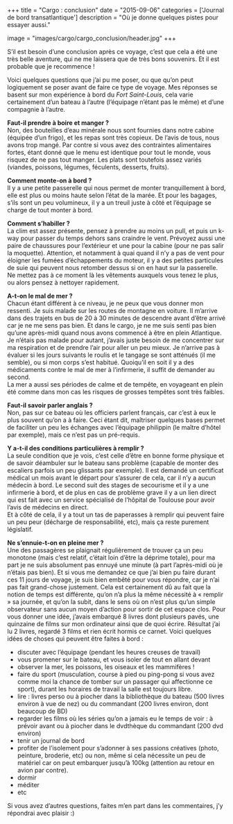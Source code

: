 +++
title = "Cargo : conclusion"
date = "2015-09-06"
categories = ['Journal de bord transatlantique']
description = "Où je donne quelques pistes pour essayer aussi."

image = "images/cargo/cargo_conclusion/header.jpg"
+++


S’il est besoin d’une conclusion après ce voyage, c’est que cela a été une très belle aventure, qui ne me laissera que de très bons souvenirs. Et il est probable que je recommence !

Voici quelques questions que j’ai pu me poser, ou que qu’on peut logiquement se poser avant de faire ce type de voyage. Mes réponses se basent sur mon expérience à bord du *Fort Saint-Louis*, cela varie certainement d’un bateau à l’autre (l’équipage n’étant pas le même) et d’une compagnie à l’autre.

**Faut-il prendre à boire et manger ?**<br />
Non, des bouteilles d’eau minérale nous sont fournies dans notre cabine (équipée d’un frigo), et les repas sont très copieux. De l’avis de tous, nous avons trop mangé. Par contre si vous avez des contraintes alimentaires fortes, étant donné que le menu est identique pour tout le monde, vous risquez de ne pas tout manger. Les plats sont toutefois assez variés (viandes, poissons, légumes, féculents, desserts, fruits).

**Comment monte-on à bord ?**<br/>
Il y a une petite passerelle qui nous permet de monter tranquillement à bord, elle est plus ou moins haute selon l’état de la marée. Et pour les bagages, s’ils sont un peu volumineux, il y a un treuil juste à côté et l’équipage se charge de tout monter à bord.

**Comment s’habiller ?**<br />
La clim est assez présente, pensez à prendre au moins un pull, et puis un k-way pour passer du temps dehors sans craindre le vent. Prévoyez aussi une paire de chaussures pour l’extérieur et une pour la cabine (pour ne pas salir la moquette).
Attention, et notamment à quai quand il n’y a pas de vent pour éloigner les fumées d’échappements du moteur, il y a des petites particules de suie qui peuvent nous retomber dessus si on en haut sur la passerelle. Ne mettez pas à ce moment là les vêtements auxquels vous tenez le plus, ou alors pensez à nettoyer rapidement.

**A-t-on le mal de mer ?**<br />
Chacun étant différent à ce niveau, je ne peux que vous donner mon ressenti. Je suis malade sur les routes de montagne en voiture. Il m’arrive dans des trajets en bus de 20 à 30 minutes de descendre avant d’être arrivé car je ne me sens pas bien. Et dans le cargo, je ne me suis senti pas bien qu’une après-midi quand nous avons commencé à être en plein Atlantique. Je n’étais pas malade pour autant, j’avais juste besoin de me concentrer sur ma respiration et de prendre l’air pour aller un peu mieux. Je n’arrive pas à évaluer si les jours suivants le roulis et le tangage se sont atténués (il me semble), ou si mon corps s’est habitué. Quoiqu’il en soit il y a des médicaments contre le mal de mer à l’infirmerie, il suffit de demander au second.<br />
La mer a aussi ses périodes de calme et de tempête, en voyageant en plein été comme dans mon cas les risques de grosses tempêtes sont très faibles.

**Faut-il savoir parler anglais ?**<br />
Non, pas sur ce bateau où les officiers parlent français, car c’est à eux le plus souvent qu’on a à faire. Ceci étant dit, maîtriser quelques bases permet de faciliter un peu les échanges avec l’équipage philippin (le maître d’hôtel par exemple), mais ce n’est pas un pré-requis.

**Y a-t-il des conditions particulières à remplir ?**<br />
La seule condition que je vois, c’est celle d’être en bonne forme physique et de savoir déambuler sur le bateau sans problème (capable de monter des escaliers parfois un peu glissants par exemple). Il est demandé un certificat médical un mois avant le départ pour s’assurer de cela, car il n’y a aucun médecin à bord. Le second suit des stages de secourisme et il y a une infirmerie à bord, et de plus en cas de problème grave il y a un lien direct qui est fait avec un service spécialisé de l’hôpital de Toulouse pour avoir l’avis de médecins en direct.<br />
Et à côté de cela, il y a tout un tas de paperasses à remplir qui peuvent faire un peu peur (décharge de responsabilité, etc), mais ça reste purement législatif.

**Ne s’ennuie-t-on en pleine mer ?**<br />
Une des passagères se plaignait régulièrement de trouver ça un peu monotone (mais c’est relatif, c’était loin d’être la déprime totale), pour ma part je ne suis absolument pas ennuyé une minute (à part l’après-midi où je n’étais pas bien). Et si vous me demandez ce que j’ai bien pu faire durant ces 11 jours de voyage, je suis bien embêté pour vous répondre, car je n’ai pas fait grand-chose justement. Cela est certainement dû au fait que la notion de temps est différente, qu’on n’a plus la même nécessité à « remplir » sa journée, et qu’on la subit, dans le sens où on n’est plus qu’un simple observateur sans aucun moyen d’action pour sortir de cet espace clos.
Pour vous donner une idée, j’avais embarqué 8 livres dont plusieurs pavés, une quinzaine de films sur mon ordinateur ainsi que de quoi écrire. Résultat j’ai lu 2 livres, regardé 3 films et rien écrit hormis ce carnet.
Voici quelques idées de choses qui peuvent être faites à bord :

* discuter avec l’équipage (pendant les heures creuses de travail)
* vous promener sur le bateau, et vous isoler de tout en allant devant
* observer la mer, les poissons, les oiseaux et les mammifères !
* faire du sport (musculation, course à pied ou ping-pong si vous avez comme moi la chance de tomber sur un passager qui affectionne ce sport), durant les horaires de travail la salle est toujours libre.
* lire : livres perso ou à piocher dans la bibliothèque du bateau (500 livres environ à vue de nez) ou du commandant (200 livres environ, dont beaucoup de BD)
* regarder les films où les séries qu’on a jamais eu le temps de voir : à prévoir avant ou à piocher dans le dvdthèque du commandant (200 dvd environ)
* tenir un journal de bord
* profiter de l’isolement pour s’adonner à ses passions créatives (photo, peinture, broderie, etc) ou non, même si cela nécessite un peu de matériel car on peut embarquer jusqu’à 100kg (attention au retour en avion par contre).
* dormir
* méditer
* etc

Si vous avez d’autres questions, faites m’en part dans les commentaires, j’y répondrai avec plaisir :)
